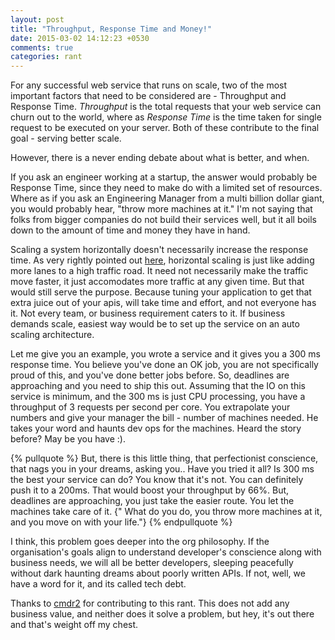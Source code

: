 ```yaml
---
layout: post
title: "Throughput, Response Time and Money!"
date: 2015-03-02 14:12:23 +0530
comments: true
categories: rant
---
```


For any successful web service that runs on scale, two of the most important factors that need to be considered are - Throughput and Response Time. *Throughput* is the total requests that your web service can churn out to the world, where as *Response Time* is the time taken for single request to be executed on your server. Both of these contribute to the final goal - serving better scale. 

However, there is a never ending debate about what is better, and when. 
<!--more-->

If you ask an engineer working at a startup, the answer would probably be Response Time, since they need to make do with a limited set of resources. Where as if you ask an Engineering Manager from a multi billion dollar giant, you would probably hear, "throw more machines at it." I'm not saying that folks from bigger companies do not build their services well, but it all boils down to the amount of time and money they have in hand. 

Scaling a system horizontally doesn't necessarily increase the response time. As very rightly pointed out [here](http://use-the-index-luke.com/sql/testing-scalability/response-time-throughput-scaling-horizontal), horizontal scaling is just like adding more lanes to a high traffic road. It need not necessarily make the traffic move faster, it just accomodates more traffic at any given time. But that would still serve the purpose. Because tuning your application to get that extra juice out of your apis, will take time and effort, and not everyone has it. Not every team, or business requirement caters to it. If business demands scale, easiest way would be to set up the service on an auto scaling architecture.

Let me give you an example, you wrote a service and it gives you a 300 ms response time. You believe you've done an OK job, you are not specifically proud of this, and you've done better jobs before. So, deadlines are approaching and you need to ship this out. Assuming that the IO on this service is minimum, and the 300 ms is just CPU processing, you have a throughput of 3 requests per second per core. You extrapolate your numbers and give your manager the bill - number of machines needed. He takes your word and haunts dev ops for the machines. Heard the story before? May be you have :).

{% pullquote %}
But, there is this little thing, that perfectionist conscience, that nags you in your dreams, asking you.. Have you tried it all? Is 300 ms the best your service can do? You know that it's not. You can definitely push it to a  200ms. That would boost your throughput by 66%. But, deadlines are approaching, you just take the easier route. You let the machines take care of it. {"
What do you do, you throw more machines at it, and you move on with your life."}
{% endpullquote %}

I think, this problem goes deeper into the org philosophy. If the organisation's goals align to understand developer's conscience along with business needs, we will all be better developers, sleeping peacefully without dark haunting dreams about poorly written APIs. If not, well, we have a word for it, and its called tech debt. 

Thanks to [cmdr2](https://twitter.com/cmdr2) for contributing to this rant. This does not add any business value, and neither does it solve a problem, but hey, it's out there and that's weight off my chest.


